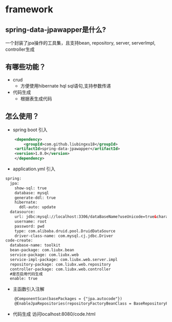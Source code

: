 # framework
## spring-data-jpawapper是什么?
一个封装了jpa操作的工具集，且支持bean, repository, server, serverImpl, controller生成

## 有哪些功能？

* crud
    *  方便使用hibernate hql sql语句,支持参数传递
* 代码生成
    *  根据表生成代码

## 怎么使用？

* spring boot 引入

```xml
    <dependency>
    	<groupId>com.github.liubingxu18</groupId>
	<artifactId>spring-data-jpawapper</artifactId>
	<version>1.0.0</version>
    </dependency>
```

* application.yml 引入

```xml
spring:
  jpa:
    show-sql: true
    database: mysql
    generate-ddl: true
    hibernate:
      ddl-auto: update
  datasource:
    url: jdbc:mysql://localhost:3306/dataBaseName?useUnicode=true&characterEncoding=utf-8&useSSL=true&serverTimezone=UTC
    username: root
    password: pwd
    type: com.alibaba.druid.pool.DruidDataSource
    driver-class-name: com.mysql.cj.jdbc.Driver
code-create:  
  database-name: toolkit  
  bean-package: com.liubx.bean  
  service-package: com.liubx.web  
  service-impl-package: com.liubx.web.server.impl  
  repository-package: com.liubx.web.repository  
  controller-package: com.liubx.web.controller  
  #是否启用代码生成
  enable: true
```
* 主函数引入注解

```xml
    @ComponentScan(basePackages = {"jpa.autocode"})  
    @EnableJpaRepositories(repositoryFactoryBeanClass = BaseRepositoryFactoryBean.class)
```
* 代码生成
    访问localhost:8080/code.html